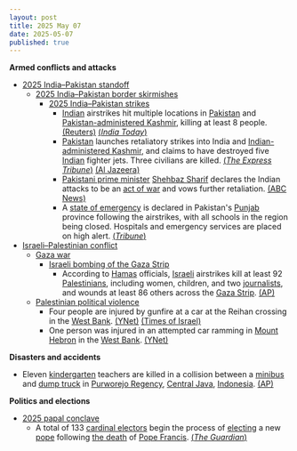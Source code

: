 ```yaml
---
layout: post
title: 2025 May 07
date: 2025-05-07
published: true
---
```



**Armed conflicts and attacks**

* [2025 India–Pakistan standoff](https://en.wikipedia.org/wiki/2025_India%E2%80%93Pakistan_standoff "2025 India–Pakistan standoff")
  + [2025 India–Pakistan border skirmishes](https://en.wikipedia.org/wiki/2025_India%E2%80%93Pakistan_border_skirmishes "2025 India–Pakistan border skirmishes")
    - [2025 India–Pakistan strikes](https://en.wikipedia.org/wiki/2025_India%E2%80%93Pakistan_strikes "2025 India–Pakistan strikes")
      * [Indian](https://en.wikipedia.org/wiki/India "India") airstrikes hit multiple locations in [Pakistan](https://en.wikipedia.org/wiki/Pakistan "Pakistan") and [Pakistan-administered Kashmir](https://en.wikipedia.org/wiki/Azad_Kashmir "Azad Kashmir"), killing at least 8 people. [(Reuters)](https://www.reuters.com/world/india/india-launches-attack-9-sites-pakistan-pakistan-occupied-jammu-kashmir-2025-05-06/) [(*India Today*)](https://www.indiatoday.in/india/story/operation-sindoor-live-updates-indian-armed-forces-carried-out-precision-strike-at-terrorist-camps-2720648-2025-05-07)
      * [Pakistan](https://en.wikipedia.org/wiki/Pakistan "Pakistan") launches retaliatory strikes into India and [Indian-administered Kashmir](https://en.wikipedia.org/wiki/Jammu_and_Kashmir_%28union_territory%29 "Jammu and Kashmir (union territory)"), and claims to have destroyed five [Indian](https://en.wikipedia.org/wiki/India "India") fighter jets. Three civilians are killed. [(*The Express Tribune*)](https://tribune.com.pk/story/2544343/indian-missile-strikes-hit-muzaffarabad-kotli-and-bahawalpur-amid-escalating-tensions) [(Al Jazeera)](https://aje.io/ur4viu?update=3692686)
      * [Pakistani prime minister](https://en.wikipedia.org/wiki/Prime_Minister_of_Pakistan "Prime Minister of Pakistan") [Shehbaz Sharif](https://en.wikipedia.org/wiki/Shehbaz_Sharif "Shehbaz Sharif") declares the Indian attacks to be an [act of war](https://en.wikipedia.org/wiki/Casus_belli "Casus belli") and vows further retaliation. [(ABC News)](https://abcnews.go.com/International/india-fires-missiles-terrorist-infrastructure-pakistan-india/story?id=121535137)
      * A [state of emergency](https://en.wikipedia.org/wiki/State_of_emergency "State of emergency") is declared in Pakistan's [Punjab](https://en.wikipedia.org/wiki/Punjab%2C_Pakistan "Punjab, Pakistan") province following the airstrikes, with all schools in the region being closed. Hospitals and emergency services are placed on high alert. [(*Tribune*)](https://tribune.com.pk/story/2544374/punjab-declares-emergency-after-indian-attack-closes-schools)
* [Israeli–Palestinian conflict](https://en.wikipedia.org/wiki/Israeli%E2%80%93Palestinian_conflict "Israeli–Palestinian conflict")
  + [Gaza war](https://en.wikipedia.org/wiki/Gaza_war "Gaza war")
    - [Israeli bombing of the Gaza Strip](https://en.wikipedia.org/wiki/Israeli_bombing_of_the_Gaza_Strip "Israeli bombing of the Gaza Strip")
      * According to [Hamas](https://en.wikipedia.org/wiki/Hamas "Hamas") officials, [Israeli](https://en.wikipedia.org/wiki/Israel "Israel") airstrikes kill at least 92 [Palestinians](https://en.wikipedia.org/wiki/Palestinians "Palestinians"), including women, children, and two [journalists](https://en.wikipedia.org/wiki/Killing_of_journalists_in_the_Gaza_war "Killing of journalists in the Gaza war"), and wounds at least 86 others across the [Gaza Strip](https://en.wikipedia.org/wiki/Gaza_Strip "Gaza Strip"). [(AP)](https://apnews.com/article/israel-palestinians-hamas-war-news-07-05-2025-e6c7f8b3b57f24518e1e66a66fee7713)
  + [Palestinian political violence](https://en.wikipedia.org/wiki/Palestinian_political_violence "Palestinian political violence")
    - Four people are injured by gunfire at a car at the Reihan crossing in the [West Bank](https://en.wikipedia.org/wiki/West_Bank "West Bank"). [(YNet)](https://www.ynetnews.com/article/hys58xkxgg) [(Times of Israel)](https://www.timesofisrael.com/liveblog_entry/4-said-wounded-in-shooting-attack-in-northern-west-bank/)
    - One person was injured in an attempted car ramming in [Mount Hebron](https://en.wikipedia.org/wiki/Mount_Hebron "Mount Hebron") in the [West Bank](https://en.wikipedia.org/wiki/West_Bank "West Bank"). [(YNet)](https://www.ynetnews.com/article/hys58xkxgg)

**Disasters and accidents**

* Eleven [kindergarten](https://en.wikipedia.org/wiki/Kindergarten "Kindergarten") teachers are killed in a collision between a [minibus](https://en.wikipedia.org/wiki/Minibus "Minibus") and [dump truck](https://en.wikipedia.org/wiki/Dump_truck "Dump truck") in [Purworejo Regency](https://en.wikipedia.org/wiki/Purworejo_Regency "Purworejo Regency"), [Central Java](https://en.wikipedia.org/wiki/Central_Java "Central Java"), [Indonesia](https://en.wikipedia.org/wiki/Indonesia "Indonesia"). [(AP)](https://apnews.com/article/indonesia-road-crash-teachers-dead-java-truck-f6222178fdaa2f2acdb535edb6a2b954)

**Politics and elections**

* [2025 papal conclave](https://en.wikipedia.org/wiki/2025_papal_conclave "2025 papal conclave")
  + A total of 133 [cardinal electors](https://en.wikipedia.org/wiki/Cardinal_electors_in_the_2025_papal_conclave "Cardinal electors in the 2025 papal conclave") begin the process of [electing](https://en.wikipedia.org/wiki/Papal_conclave "Papal conclave") a new [pope](https://en.wikipedia.org/wiki/Pope "Pope") following [the death](https://en.wikipedia.org/wiki/Death_and_funeral_of_Pope_Francis "Death and funeral of Pope Francis") of [Pope Francis](https://en.wikipedia.org/wiki/Pope_Francis "Pope Francis"). [(*The Guardian*)](https://www.theguardian.com/world/2025/may/07/cardinals-begin-choosing-new-pope-conclave)
